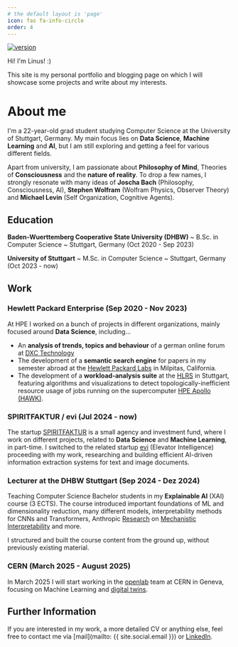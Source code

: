 ```yaml
---
# the default layout is 'page'
icon: fas fa-info-circle
order: 4
---
```


<!-- <object data="../assets/testcv.pdf" width="800" height="1000" type='application/pdf'></object> -->

[![version](https://img.shields.io/github/v/release/Rripped/rripped.github.io?include_prereleases)][releases]&nbsp;

[releases]: https://github.com/Rripped/rripped.github.io/releases

Hi! I'm Linus! :)

This site is my personal portfolio and blogging page on which I will showcase some projects and write about my interests.

# About me

I'm a 22-year-old grad student studying Computer Science at the University of Stuttgart, Germany. My main focus lies on **Data Science**, **Machine Learning** and **AI**, but I am still exploring and getting a feel for various different fields.

Apart from university, I am passionate about **Philosophy of Mind**, Theories of **Consciousness** and the **nature of reality**.
To drop a few names, I strongly resonate with many ideas of **Joscha Bach** (Philosophy, Consciousness, AI), **Stephen Wolfram** (Wolfram Physics, Observer Theory) and **Michael Levin** (Self Organization, Cognitive Agents).

<!-- I have a full [CV](../assets/cv_linus_eickhoff.pdf) available, otherwise the following gives a short overview. -->

## Education

**Baden-Wuerttemberg Cooperative State University (DHBW)**
~ B.Sc. in Computer Science
~ Stuttgart, Germany (Oct 2020 - Sep 2023)

**University of Stuttgart**
~ M.Sc. in Computer Science
~ Stuttgart, Germany (Oct 2023 - now)

## Work

### Hewlett Packard Enterprise (Sep 2020 - Nov 2023)

At HPE I worked on a bunch of projects in different organizations, mainly focused around **Data Science**, including...

- An **analysis of trends, topics and behaviour** of a german online forum at [DXC Technology](https://dxc.com/)
- The development of a **semantic search engine** for papers in my semester abroad at the [Hewlett Packard Labs](https://www.hpe.com/us/en/hewlett-packard-labs.html) in Milpitas, California.
- The development of a **workload-analysis suite** at the [HLRS](https://www.hlrs.de/) in Stuttgart, featuring algorithms and visualizations to detect topologically-inefficient resource usage of jobs running on the supercomputer [HPE Apollo (HAWK)](https://www.hlrs.de/de/loesungen/systeme/hpe-apollo-hawk).

### SPIRITFAKTUR / evi (Jul 2024 - now)

The startup [SPIRITFAKTUR](https://www.spiritfaktur.de/) is a small agency and investment fund, where I work on different projects, related to **Data Science** and **Machine Learning**, in part-time.
I switched to the related startup [evi](https://www.elevatorintelligence.com/) (Elevator Intelligence) proceeding with my work, researching and building efficient AI-driven information extraction systems for text and image documents.

### Lecturer at the DHBW Stuttgart (Sep 2024 - Dez 2024)

Teaching Computer Science Bachelor students in my **Explainable AI** (XAI) course (3 ECTS).
The course introduced important foundations of ML and dimensionality reduction, many different models, interpretability methods for CNNs and Transformers, Anthropic [Research](https://transformer-circuits.pub/2022/toy_model/index.html) on [Mechanistic Interpretability](https://www.transformer-circuits.pub/2022/mech-interp-essay) and more.

I structured and built the course content from the ground up, without previously existing material.

### CERN (March 2025 - August 2025)

In March 2025 I will start working in the [openlab](https://home.cern/science/computing/cern-openlab) team at CERN in Geneva, focusing on Machine Learning and [digital twins](https://en.wikipedia.org/wiki/Digital_twin).


## Further Information

<!-- I have a [CV](../assets/cv_linus_eickhoff.pdf) available. -->

If you are interested in my work, a more detailed CV or anything else, feel free to contact me via [mail](mailto: {{ site.social.email }}) or [LinkedIn](https://www.linkedin.com/in/linus-eickhoff/).
